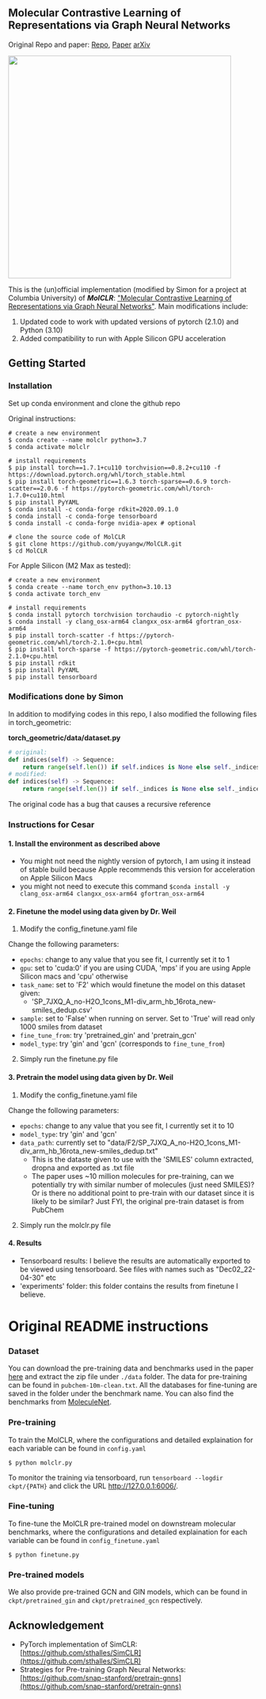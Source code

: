 ## Molecular Contrastive Learning of Representations via Graph Neural Networks ##

Original Repo and paper: [Repo](https://github.com/yuyangw/MolCLR.git), [Paper](https://www.nature.com/articles/s42256-022-00447-x) [arXiv](https://arxiv.org/abs/2102.10056/)

<img src="figs/pipeline.gif" width="450">

This is the (un)official implementation (modified by Simon for a project at Columbia University) of <strong><em>MolCLR</em></strong>: ["Molecular Contrastive Learning of Representations via Graph Neural Networks"](https://www.nature.com/articles/s42256-022-00447-x). Main modifications include:
1. Updated code to work with updated versions of pytorch (2.1.0) and Python (3.10)
2. Added compatibility to run with Apple Silicon GPU acceleration


## Getting Started

### Installation

Set up conda environment and clone the github repo

Original instructions:
```
# create a new environment
$ conda create --name molclr python=3.7
$ conda activate molclr

# install requirements
$ pip install torch==1.7.1+cu110 torchvision==0.8.2+cu110 -f https://download.pytorch.org/whl/torch_stable.html
$ pip install torch-geometric==1.6.3 torch-sparse==0.6.9 torch-scatter==2.0.6 -f https://pytorch-geometric.com/whl/torch-1.7.0+cu110.html
$ pip install PyYAML
$ conda install -c conda-forge rdkit=2020.09.1.0
$ conda install -c conda-forge tensorboard
$ conda install -c conda-forge nvidia-apex # optional

# clone the source code of MolCLR
$ git clone https://github.com/yuyangw/MolCLR.git
$ cd MolCLR
```

For Apple Silicon (M2 Max as tested):
```angular2html
# create a new environment
$ conda create --name torch_env python=3.10.13
$ conda activate torch_env

# install requirements
$ conda install pytorch torchvision torchaudio -c pytorch-nightly
$ conda install -y clang_osx-arm64 clangxx_osx-arm64 gfortran_osx-arm64
$ pip install torch-scatter -f https://pytorch-geometric.com/whl/torch-2.1.0+cpu.html
$ pip install torch-sparse -f https://pytorch-geometric.com/whl/torch-2.1.0+cpu.html
$ pip install rdkit
$ pip install PyYAML
$ pip install tensorboard
```

### Modifications done by Simon
In addition to modifying codes in this repo, I also modified the following files in torch_geometric:

**torch_geometric/data/dataset.py**
```python
# original:
def indices(self) -> Sequence:
    return range(self.len()) if self.indices is None else self._indices
# modified:
def indices(self) -> Sequence:
    return range(self.len()) if self._indices is None else self._indices
```
The original code has a bug that causes a recursive reference

### Instructions for Cesar 
#### 1. Install the environment as described above
- You might not need the nightly version of pytorch, I am using it instead of stable build because Apple recommends 
this version for acceleration on Apple Silicon Macs
- you might not need to execute this command ```$conda install -y clang_osx-arm64 clangxx_osx-arm64 gfortran_osx-arm64```
#### 2. Finetune the model using data given by Dr. Weil
1. Modify the config_finetune.yaml file

Change the following parameters:
- ```epochs```: change to any value that you see fit, I currently set it to 1
- ```gpu```: set to 'cuda:0' if you are using CUDA, 'mps' if you are using Apple Silicon macs and 'cpu' otherwise
- ```task_name```: set to 'F2' which would finetune the model on this dataset given:
  - 'SP_7JXQ_A_no-H2O_1cons_M1-div_arm_hb_16rota_new-smiles_dedup.csv'
- ```sample```: set to 'False' when running on server. Set to 'True' will read only 1000 smiles from dataset
- ```fine_tune_from```: try 'pretrained_gin' and 'pretrain_gcn'
- ```model_type```: try 'gin' and 'gcn' (corresponds to ```fine_tune_from```)
2. Simply run the finetune.py file

#### 3. Pretrain the model using data given by Dr. Weil
1. Modify the config_finetune.yaml file

Change the following parameters:
- ```epochs```: change to any value that you see fit, I currently set it to 10
- ```model_type```: try 'gin' and 'gcn'
- ```data_path```: currently set to "data/F2/SP_7JXQ_A_no-H2O_1cons_M1-div_arm_hb_16rota_new-smiles_dedup.txt"
  - This is the dataste given to use with the 'SMILES' column extracted, dropna and exported as .txt file
  - The paper uses ~10 million molecules for pre-training, can we potentially try with similar number of 
  molecules (just need SMILES)? Or is there no additional point to pre-train with our dataset since it is 
  likely to be similar? Just FYI, the original pre-train dataset is from PubChem
2. Simply run the molclr.py file


#### 4. Results
- Tensorboard results: I believe the results are automatically exported to be viewed using tensorboard. See files with
names such as "Dec02_22-04-30" etc
- 'experiments' folder: this folder contains the results from finetune I believe.


# Original README instructions
### Dataset

You can download the pre-training data and benchmarks used in the paper [here](https://drive.google.com/file/d/1aDtN6Qqddwwn2x612kWz9g0xQcuAtzDE/view?usp=sharing) and extract the zip file under `./data` folder. The data for pre-training can be found in `pubchem-10m-clean.txt`. All the databases for fine-tuning are saved in the folder under the benchmark name. You can also find the benchmarks from [MoleculeNet](https://moleculenet.org/).

### Pre-training

To train the MolCLR, where the configurations and detailed explaination for each variable can be found in `config.yaml`
```
$ python molclr.py
```

To monitor the training via tensorboard, run `tensorboard --logdir ckpt/{PATH}` and click the URL http://127.0.0.1:6006/.

### Fine-tuning 

To fine-tune the MolCLR pre-trained model on downstream molecular benchmarks, where the configurations and detailed explaination for each variable can be found in `config_finetune.yaml`
```
$ python finetune.py
```

### Pre-trained models

We also provide pre-trained GCN and GIN models, which can be found in `ckpt/pretrained_gin` and `ckpt/pretrained_gcn` respectively. 

## Acknowledgement

- PyTorch implementation of SimCLR: [https://github.com/sthalles/SimCLR](https://github.com/sthalles/SimCLR)
- Strategies for Pre-training Graph Neural Networks: [https://github.com/snap-stanford/pretrain-gnns](https://github.com/snap-stanford/pretrain-gnns)
